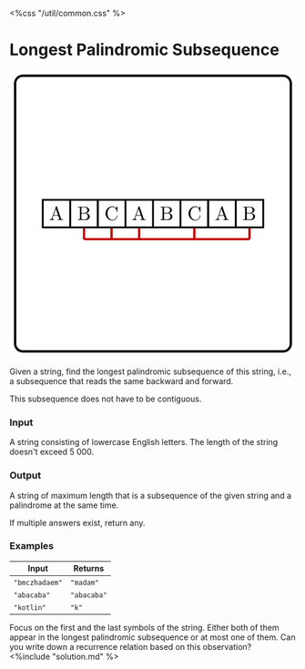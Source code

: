 <%css "/util/common.css" %>

# Longest Palindromic Subsequence

<div class="logo">
    <img src="../../images/palindromic_logo.png">
</div>

Given a string, find the longest palindromic subsequence of this string,
i.e., a subsequence that reads the same backward and forward.

This subsequence does not have to be contiguous.

### Input

A string consisting of lowercase English letters.
The length of the string doesn't exceed $5\ 000$.

### Output

A string of maximum length that is a subsequence of the given string
and a palindrome at the same time.

If multiple answers exist, return any.

### Examples

<div class="samples">

| Input          | Returns     |
|----------------|-------------|
| `"bmczhadaem"` | `"madam"`   |
| `"abacaba"`    | `"abacaba"` |
| `"kotlin"`     | `"k"`       |

</div>

<div class="hint">
Focus on the first and the last symbols of the string. Either both of them appear
in the longest palindromic subsequence or at most one of them. Can you write
down a recurrence relation based on this observation?
</div>

<div class="hint">
<%include "solution.md" %>
</div>

